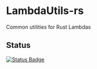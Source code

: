 # LambdaUtils-rs

Common utilities for Rust Lambdas

## Status

[![Status Badge](https://github.com/jluszcz/LambdaUtils-rs/actions/workflows/build-and-test.yml/badge.svg)](https://github.com/jluszcz/LambdaUtils-rs/actions/workflows/build-and-test.yml)
